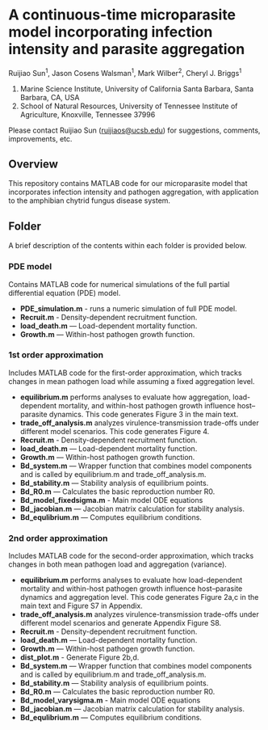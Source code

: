 # A continuous-time microparasite model incorporating infection intensity and parasite aggregation
Ruijiao Sun<sup>1</sup>, Jason Cosens Walsman<sup>1</sup>, Mark Wilber<sup>2</sup>, Cheryl J. Briggs<sup>1</sup>
1. Marine Science Institute, University of California Santa Barbara, Santa Barbara, CA, USA
2. School of Natural Resources, University of Tennessee Institute of Agriculture, Knoxville, Tennessee 37996

Please contact Ruijiao Sun (ruijiaos@ucsb.edu) for suggestions, comments, improvements, etc.

## Overview
This repository contains MATLAB code for our microparasite model that incorporates infection intensity and pathogen aggregation, with application to the amphibian chytrid fungus disease system.

## Folder
A brief description of the contents within each folder is provided below.


### PDE model
Contains MATLAB code for numerical simulations of the full partial differential equation (PDE) model.
- **PDE_simulation.m** - runs a numeric simulation of full PDE model.
- **Recruit.m** - Density-dependent recruitment function.
- **load_death.m** — Load-dependent mortality function.
- **Growth.m** — Within-host pathogen growth function.

### 1st order approximation
Includes MATLAB code for the first-order approximation, which tracks changes in mean pathogen load while assuming a fixed aggregation level.
- **equilibrium.m** performs analyses to evaluate how aggregation, load-dependent mortality, and within-host pathogen growth influence host–parasite dynamics. This code generates Figure 3 in the main text.
- **trade_off_analysis.m** analyzes virulence-transmission trade-offs under different model scenarios. This code generates Figure 4.
- **Recruit.m** - Density-dependent recruitment function.
- **load_death.m** — Load-dependent mortality function.
- **Growth.m** — Within-host pathogen growth function.
- **Bd_system.m** — Wrapper function that combines model components and is called by equilibrium.m and trade_off_analysis.m.
- **Bd_stability.m** — Stability analysis of equilibrium points.
- **Bd_R0.m** — Calculates the basic reproduction number R0.
- **Bd_model_fixedsigma.m** - Main model ODE equations
- **Bd_jacobian.m** — Jacobian matrix calculation for stability analysis.
- **Bd_equlibrium.m** — Computes equilibrium conditions.

### 2nd order approximation
Includes MATLAB code for the second-order approximation, which tracks changes in both mean pathogen load and aggregation (variance).
- **equilibrium.m** performs analyses to evaluate how load-dependent mortality and within-host pathogen growth influence host–parasite dynamics and aggregation level. This code generates Figure 2a,c in the main text and Figure S7 in Appendix.
- **trade_off_analysis.m** analyzes virulence-transmission trade-offs under different model scenarios and generate Appendix Figure S8.
- **Recruit.m** - Density-dependent recruitment function.
- **load_death.m** — Load-dependent mortality function.
- **Growth.m** — Within-host pathogen growth function.
- **dist_plot.m** - Generate Figure 2b,d.
- **Bd_system.m** — Wrapper function that combines model components and is called by equilibrium.m and trade_off_analysis.m.
- **Bd_stability.m** — Stability analysis of equilibrium points.
- **Bd_R0.m** — Calculates the basic reproduction number R0.
- **Bd_model_varysigma.m** - Main model ODE equations
- **Bd_jacobian.m** — Jacobian matrix calculation for stability analysis.
- **Bd_equlibrium.m** — Computes equilibrium conditions.
